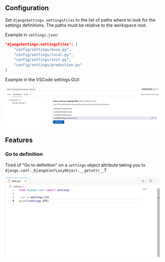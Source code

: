 ## Configuration

Set `djangoSettings.settingsFiles` to the list of paths where to look for the settings definitions. The paths must be
relative to the workspace root.

Example in `settings.json`:

```json
"djangoSettings.settingsFiles": [
    "config/settings/base.py",
    "config/settings/local.py",
    "config/settings/test.py",
    "config/settings/production.py"
]
```

Example in the VSCode settings GUI:

![GUI configuration example](assets/gui_configuration_example.png)

## Features

### Go to definition

Tired of "Go to definition" on a `settings` object attribute taking you to
`django.conf._DjangoConfLazyObject.__getattr__`?

![Go to definition demo](assets/go_to_definition_demo.gif)
